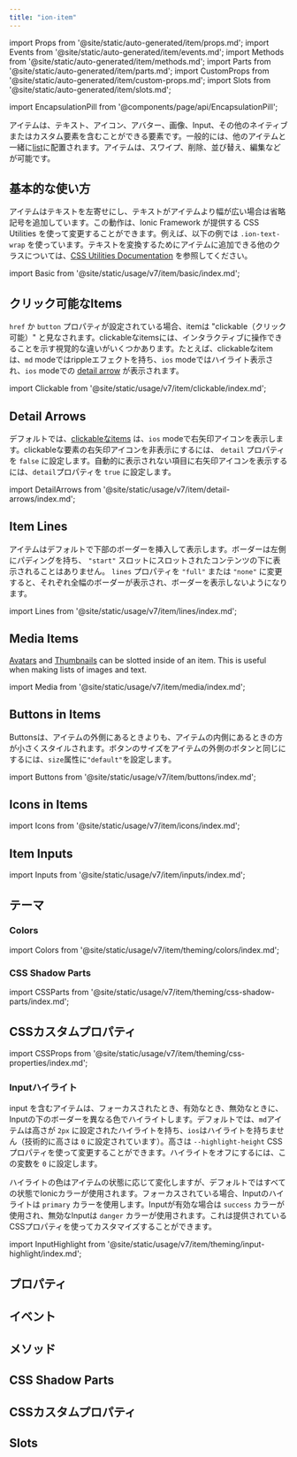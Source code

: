 ```yaml
---
title: "ion-item"
---
```

import Props from '@site/static/auto-generated/item/props.md';
import Events from '@site/static/auto-generated/item/events.md';
import Methods from '@site/static/auto-generated/item/methods.md';
import Parts from '@site/static/auto-generated/item/parts.md';
import CustomProps from '@site/static/auto-generated/item/custom-props.md';
import Slots from '@site/static/auto-generated/item/slots.md';

<head>
  <title>ion-item: Input, Edit, or Delete iOS and Android Item Elements</title>
  <meta name="description" content="iOS/Android用ion-item要素は、テキスト、アイコン、画像、その他のカスタム要素を含みます。これらはリストに配置され、入力、削除、編集などが可能です。" />
</head>

import EncapsulationPill from '@components/page/api/EncapsulationPill';

<EncapsulationPill type="shadow" />

アイテムは、テキスト、アイコン、アバター、画像、Input、その他のネイティブまたはカスタム要素を含むことができる要素です。一般的には、他のアイテムと一緒に[list](./list)に配置されます。アイテムは、スワイプ、削除、並び替え、編集などが可能です。

## 基本的な使い方

アイテムはテキストを左寄せにし、テキストがアイテムより幅が広い場合は省略記号を追加しています。この動作は、Ionic Framework が提供する CSS Utilities を使って変更することができます。例えば、以下の例では `.ion-text-wrap` を使っています。テキストを変換するためにアイテムに追加できる他のクラスについては、[CSS Utilities Documentation](/docs/layout/css-utilities) を参照してください。

import Basic from '@site/static/usage/v7/item/basic/index.md';

<Basic />


## クリック可能なItems

`href` か `button` プロパティが設定されている場合、itemは "clickable（クリック可能）" と見なされます。clickableなitemsには、インタラクティブに操作できることを示す視覚的な違いがいくつかあります。たとえば、clickableなitemは、`md` modeではrippleエフェクトを持ち、`ios` modeではハイライト表示され、`ios` modeでの [detail arrow](/#detail-arrows) が表示されます。

import Clickable from '@site/static/usage/v7/item/clickable/index.md';

<Clickable />


## Detail Arrows

デフォルトでは、[clickableなitems](/#clickable-items) は、`ios` modeで右矢印アイコンを表示します。clickableな要素の右矢印アイコンを非表示にするには、 `detail` プロパティを `false` に設定します。自動的に表示されない項目に右矢印アイコンを表示するには、`detail`プロパティを `true` に設定します。

import DetailArrows from '@site/static/usage/v7/item/detail-arrows/index.md';

<DetailArrows />


<!--

TODO add this functionality back as a css variable

This feature is not enabled by default on clickable items for the `md` mode, but it can be enabled by setting the following CSS variable:

```css
--item-detail-push-show: true;
```

See the [theming documentation](/docs/theming/css-variables) for more information.

-->


## Item Lines

アイテムはデフォルトで下部のボーダーを挿入して表示します。ボーダーは左側にパディングを持ち、 `"start"` スロットにスロットされたコンテンツの下に表示されることはありません。 `lines` プロパティを `"full"` または `"none"` に変更すると、それぞれ全幅のボーダーが表示され、ボーダーを表示しないようになります。

import Lines from '@site/static/usage/v7/item/lines/index.md';

<Lines />


## Media Items

[Avatars](./avatar) and [Thumbnails](./thumbnail) can be slotted inside of an item. This is useful when making lists of images and text.

import Media from '@site/static/usage/v7/item/media/index.md';

<Media />


## Buttons in Items

Buttonsは、アイテムの外側にあるときよりも、アイテムの内側にあるときの方が小さくスタイルされます。ボタンのサイズをアイテムの外側のボタンと同じにするには、`size`属性に`"default"`を設定します。

import Buttons from '@site/static/usage/v7/item/buttons/index.md';

<Buttons />


## Icons in Items

import Icons from '@site/static/usage/v7/item/icons/index.md';

<Icons />


## Item Inputs

import Inputs from '@site/static/usage/v7/item/inputs/index.md';

<Inputs />

## テーマ

### Colors

import Colors from '@site/static/usage/v7/item/theming/colors/index.md';

<Colors />

### CSS Shadow Parts

import CSSParts from '@site/static/usage/v7/item/theming/css-shadow-parts/index.md';

<CSSParts />

## CSSカスタムプロパティ

import CSSProps from '@site/static/usage/v7/item/theming/css-properties/index.md';

<CSSProps />


### Inputハイライト

input を含むアイテムは、フォーカスされたとき、有効なとき、無効なときに、Inputの下のボーダーを異なる色でハイライトします。デフォルトでは、`md`アイテムは高さが `2px` に設定されたハイライトを持ち、`ios`はハイライトを持ちません（技術的に高さは `0` に設定されています）。高さは `--highlight-height` CSS プロパティを使って変更することができます。ハイライトをオフにするには、この変数を `0` に設定します。

ハイライトの色はアイテムの状態に応じて変化しますが、デフォルトではすべての状態でIonicカラーが使用されます。フォーカスされている場合、Inputのハイライトは `primary` カラーを使用します。Inputが有効な場合は `success` カラーが使用され、無効なInputは `danger` カラーが使用されます。これは提供されているCSSプロパティを使ってカスタマイズすることができます。

import InputHighlight from '@site/static/usage/v7/item/theming/input-highlight/index.md';

<InputHighlight />


## プロパティ
<Props />

## イベント
<Events />

## メソッド
<Methods />

## CSS Shadow Parts
<Parts />

## CSSカスタムプロパティ
<CustomProps />

## Slots
<Slots />
